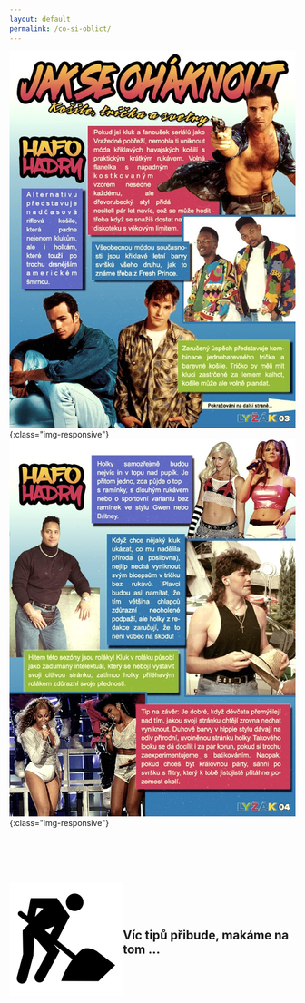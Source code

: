 ```yaml
---
layout: default
permalink: /co-si-oblict/
---
```

![Jak se háknout](/assets/img/clothes/jak-se-ohaknout-1.jpg){:class="img-responsive"}
![Jak se háknout](/assets/img/clothes/jak-se-ohaknout-2.jpg){:class="img-responsive"}  
<div style="display: flex; align-items: center; justify-content: center; margin: 96px 0;">
    <img style="display: inline-block" src="/assets/img/clothes/construction.png" />
    <h2>Víc tipů přibude, makáme na tom ...</h2>
</div>
